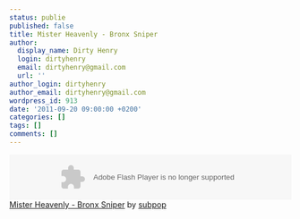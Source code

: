 ```yaml
---
status: publie
published: false
title: Mister Heavenly - Bronx Sniper
author:
  display_name: Dirty Henry
  login: dirtyhenry
  email: dirtyhenry@gmail.com
  url: ''
author_login: dirtyhenry
author_email: dirtyhenry@gmail.com
wordpress_id: 913
date: '2011-09-20 09:00:00 +0200'
categories: []
tags: []
comments: []
---
```

<object height="81" width="100%"><param name="movie" value="http://player.soundcloud.com/player.swf?url=http%3A%2F%2Fapi.soundcloud.com%2Ftracks%2F17789490&"></param><param name="allowscriptaccess" value="always"></param><embed allowscriptaccess="always" height="81" src="http://player.soundcloud.com/player.swf?url=http%3A%2F%2Fapi.soundcloud.com%2Ftracks%2F17789490&" type="application/x-shockwave-flash" width="100%"></embed></object><span><a href="http://soundcloud.com/subpop/mister-heavenly-bronx-sniper">Mister Heavenly - Bronx Sniper</a> by <a href="http://soundcloud.com/subpop">subpop</a></span>
